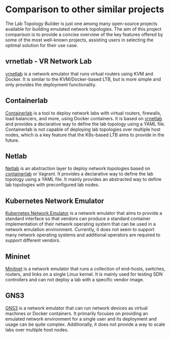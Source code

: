 # Comparison to other similar projects

The Lab Topology Builder is just one among many open-source projects available for building emulated network topologies.
The aim of this project comparison is to provide a concise overview of the key features offered by some of the most well-known projects, assisting users in selecting the optimal solution for their use case.

## vrnetlab - VR Network Lab

[vrnetlab](https://github.com/vrnetlab/vrnetlab) is a network emulator that runs virtual routers using KVM and Docker. It is similar to the KVM/Docker-based LTB, but is more simple and only provides the deployment functionality.

## Containerlab

[Containerlab](https://github.com/srl-labs/containerlab) is a tool to deploy network labs with virtual routers, firewalls, load balancers, and more, using Docker containers. It is based on [vrnetlab](#vrnetlab---vr-network-lab) and provides a declarative way to define the lab topology using a YAML file.
Containerlab is not capable of deploying lab topologies over multiple host nodes, which is a key feature that the K8s-based LTB aims to provide in the future.

## Netlab

[Netlab](https://github.com/ipspace/netlab) is an abstraction layer to deploy network topologies based on [containerlab](#containerlab) or Vagrant. It provides a declarative way to define the lab topology using a YAML file.
It mainly provides an abstracted way to define lab topologies with preconfigured lab nodes.

## Kubernetes Network Emulator

[Kubernetes Network Emulator](https://github.com/openconfig/kne) is a network emulator that aims to provide a standard interface so that vendors can produce a standard container implementation of their network operating system that can be used in a network emulation environment.
Currently, it does not seem to support many network operating systems and additional operators are required to support different vendors.

## Mininet

[Minitnet](https://github.com/mininet/mininet) is a network emulator that runs a collection of end-hosts, switches, routers, and links on a single Linux kernel. It is mainly used for testing SDN controllers and can not deploy a lab with a specific vendor image.

## GNS3

[GNS3](https://www.gns3.com/software) is a network emulator that can run network devices as virtual machines or Docker containers.
It primarily focuses on providing an emulated network environment for a single user and its deployment and usage can be quite complex.
Additionally, it does not provide a way to scale labs over multiple host nodes.
